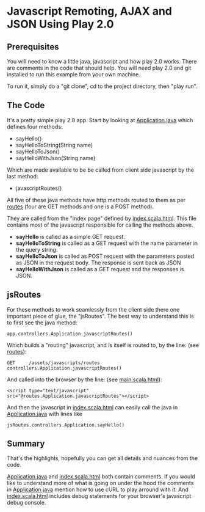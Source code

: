 Javascript Remoting, AJAX and JSON Using Play 2.0
=================================================

Prerequisites
------------

You will need to know a little  java, javascript and how play 2.0 works. 
There are comments in the code that should help. You will need play 2.0 and git 
installed to run this example from your own machine.

To run it, simply do a "git clone", cd to the project directory, then "play run".

The Code
--------

It's a pretty simple play 2.0 app. Start by looking at [Application.java](/aogriffiths/play2.0-ajax-examples/blob/master/app/controllers/Application.java) 
which defines four methods:

* sayHello()
* sayHelloToString(String name)
* sayHelloToJson()
* sayHelloWithJson(String name)

Which are made available to be be called from client side javascript by the last method:

* javascriptRoutes()

All five of these java methods have http methods routed to them as per [routes](/aogriffiths/play2.0-ajax-examples/blob/master/conf/routes) (four are GET methods and one is a POST method).

They are called from the "index page" defined by 
[index.scala.html](/aogriffiths/play2.0-ajax-examples/blob/master/conf/app/views/index.scala.html). This file contains most of the javascript responsible for
calling the methods above.

* **sayHello** is called as a simple GET request. 
* **sayHelloToString** is called as a GET request with the name parameter in the query string.
* **sayHelloToJson** is called as POST request with the parameters posted as JSON in the 
request body. The response is sent back as JSON
* **sayHelloWithJson** is called as a GET request and the responses is JSON.

jsRoutes
--------

For these methods to work seamlessly from the client side there one important 
piece of glue, the "jsRoutes". The best way to understand this is to first 
see the java method:

    app.controllers.Application.javascriptRoutes()

Which builds a "routing" javascript, and is itself is routed to, by the line: (see [routes](/aogriffiths/play2.0-ajax-examples/blob/master/conf/routes)): 

    GET     /assets/javascripts/routes  controllers.Application.javascriptRoutes()
 
And called into the browser by the line: (see [main.scala.html](/aogriffiths/play2.0-ajax-examples/blob/master/conf/app/views/main.scala.html)):

    <script type="text/javascript" src="@routes.Application.javascriptRoutes"></script>

And then the javascript in [index.scala.html](/aogriffiths/play2.0-ajax-examples/blob/master/conf/app/views/index.scala.html)
 can easily call the java in [Application.java](/aogriffiths/play2.0-ajax-examples/blob/master/app/controllers/Application.java)  with lines like 

    jsRoutes.controllers.Application.sayHello()

Summary
-------

That's the highlights, hopefully you can get all details and nuances from
the code. 

[Application.java](/aogriffiths/play2.0-ajax-examples/blob/master/app/controllers/Application.java) and 
[index.scala.html](/aogriffiths/play2.0-ajax-examples/blob/master/conf/app/views/index.scala.html) 
both contain comments. If you would like to understand more of what is going on under the 
hood the comments in [Application.java](/aogriffiths/play2.0-ajax-examples/blob/master/app/controllers/Application.java) mention how to use cURL to play arround with it. And 
[index.scala.html](/aogriffiths/play2.0-ajax-examples/blob/master/conf/app/views/index.scala.html)
includes debug statements  for your browser's javascript debug console. 
